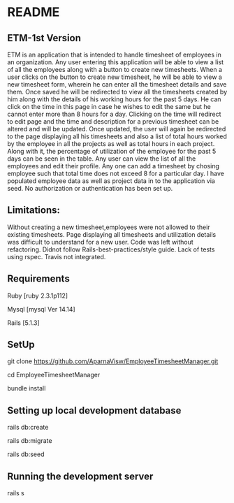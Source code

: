 # README

## ETM-1st Version

ETM is an application that is intended to handle timesheet of employees in an organization. Any user entering this application will be able to view a list of all the employees along with a button to create new timesheets. When a user clicks on the button to create new timesheet, he will be able to view a new timesheet form, wherein he can enter all the timesheet details and save them. Once saved he will be redirected to view all the timesheets created by him along with the details of his working hours for the past 5 days. He can click on the time in this page in case he wishes to edit the same but he cannot enter more than 8 hours for a day. Clicking on the time will redirect to edit page and the time and description for a previous timesheet can be altered and will be updated. Once updated, the user will again be redirected to the page displaying all his timesheets and also a list of total hours worked by the employee in all the projects as well as total hours in each project. Along with it, the percentage of utilization of the employee for the past 5 days can be seen in the table. Any user can view the list of all the employees and edit their profile. Any one can add a timesheet by chosing employee such that total time does not exceed 8 for a particular day. I have populated employee data as well as project data in to the application via seed. No authorization or authentication has been set up.

## Limitations:

Without creating a new timesheet,employees were not allowed to their existing timesheets. 
Page displaying all timesheets and utilization details was difficult to understand for a new user.
Code was left without refactoring.
Didnot follow Rails-best-practices/style guide.
Lack of tests using rspec. 
Travis not integrated. 

## Requirements

Ruby [ruby 2.3.1p112]

Mysql [mysql Ver 14.14]

Rails [5.1.3]

## SetUp

git clone https://github.com/AparnaVisw/EmployeeTimesheetManager.git

cd EmployeeTimesheetManager

bundle install

## Setting up local development database

rails db:create

rails db:migrate

rails db:seed

## Running the development server

rails s




